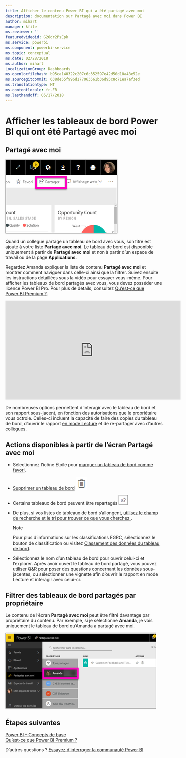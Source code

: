 ```yaml
---
title: Afficher le contenu Power BI qui a été partagé avec moi
description: documentation sur Partagé avec moi dans Power BI
author: mihart
manager: kfile
ms.reviewer: ''
featuredvideoid: G26dr2PsEpk
ms.service: powerbi
ms.component: powerbi-service
ms.topic: conceptual
ms.date: 02/28/2018
ms.author: mihart
LocalizationGroup: Dashboards
ms.openlocfilehash: b95ca140322c207c6c352597e42d50d18a48e52e
ms.sourcegitcommit: 638de55f996d177063561b36d95c8c71ea7af3ed
ms.translationtype: HT
ms.contentlocale: fr-FR
ms.lasthandoff: 05/17/2018
---
```

# <a name="display-the-power-bi-dashboards-that-have-been-shared-with-me"></a>Afficher les tableaux de bord Power BI qui ont été Partagé avec moi
## <a name="shared-with-me"></a>Partagé avec moi
![Icône de partage](media/service-shared-with-me/power-bi-share-dash.png)

Quand un collègue partage un tableau de bord avec vous, son titre est ajouté à votre liste **Partagé avec moi**. Le tableau de bord est disponible uniquement à partir de **Partagé avec moi** et non à partir d’un espace de travail ou de la page **Applications**.

Regardez Amanda expliquer la liste de contenu **Partagé avec moi** et montrer comment naviguer dans celle-ci ainsi que la filtrer. Suivez ensuite les instructions détaillées sous la vidéo pour essayer vous-même. Pour afficher les tableaux de bord partagés avec vous, vous devez posséder une licence Power BI Pro. Pour plus de détails, consultez [Qu’est-ce que Power BI Premium ?](service-premium.md).

<iframe width="560" height="315" src="https://www.youtube.com/embed/G26dr2PsEpk" frameborder="0" allowfullscreen></iframe>

De nombreuses options permettent d’interagir avec le tableau de bord et son rapport sous-jacent, en fonction des autorisations que le propriétaire vous octroie. Celles-ci incluent la capacité de faire des copies du tableau de bord, d’ouvrir le rapport [en mode Lecture](service-reading-view-and-editing-view.md) et de re-partager avec d’autres collègues.

## <a name="actions-available-from-the-shared-with-me-screen"></a>Actions disponibles à partir de l’écran **Partagé avec moi**
* Sélectionnez l’icône Étoile pour [marquer un tableau de bord comme favori](service-dashboard-favorite.md).
* [Supprimer un tableau de bord](service-delete.md) ![icône de corbeille](media/service-shared-with-me/power-bi-delete-icon.png)
* Certains tableaux de bord peuvent être repartagés  ![Icône de partage](media/service-shared-with-me/power-bi-share-icon-new.png)
* De plus, si vos listes de tableaux de bord s’allongent, [utilisez le champ de recherche et le tri pour trouver ce que vous cherchez ](service-navigation-search-filter-sort.md).
  
  > [!NOTE]
  > Pour plus d’informations sur les classifications EGRC, sélectionnez le bouton de classification ou visitez [Classement des données du tableau de bord](service-data-classification.md).
  > 
  > 
* Sélectionnez le nom d’un tableau de bord pour ouvrir celui-ci et l’explorer. Après avoir ouvert le tableau de bord partagé, vous pouvez utiliser Q&R pour poser des questions concernant les données sous-jacentes, ou sélectionner une vignette afin d’ouvrir le rapport en mode Lecture et interagir avec celui-ci.

## <a name="filter-shared-dashboards-by-owner"></a>Filtrer des tableaux de bord partagés par propriétaire
Le contenu de l’écran **Partagé avec moi** peut être filtré davantage par propriétaire du contenu. Par exemple, si je sélectionne **Amanda**, je vois uniquement le tableau de bord qu’Amanda a partagé avec moi.

![tableau de bord filtré par propriétaire](media/service-shared-with-me/power-bi-owner.png)

## <a name="next-steps"></a>Étapes suivantes
[Power BI – Concepts de base](service-basic-concepts.md)  
[Qu’est-ce que Power BI Premium ?](service-premium.md)  

D’autres questions ? [Essayez d’interroger la communauté Power BI](http://community.powerbi.com/)

